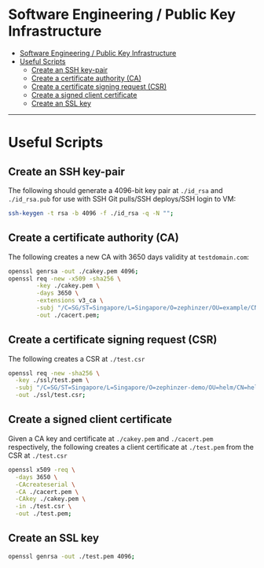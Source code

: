 # Software Engineering / Public Key Infrastructure

- [Software Engineering / Public Key Infrastructure](#software-engineering--public-key-infrastructure)
- [Useful Scripts](#useful-scripts)
  - [Create an SSH key-pair](#create-an-ssh-key-pair)
  - [Create a certificate authority (CA)](#create-a-certificate-authority-ca)
  - [Create a certificate signing request (CSR)](#create-a-certificate-signing-request-csr)
  - [Create a signed client certificate](#create-a-signed-client-certificate)
  - [Create an SSL key](#create-an-ssl-key)

- - -


# Useful Scripts

## Create an SSH key-pair

The following should generate a 4096-bit key pair at `./id_rsa` and `./id_rsa.pub` for use with SSH Git pulls/SSH deploys/SSH login to VM:

```sh
ssh-keygen -t rsa -b 4096 -f ./id_rsa -q -N "";
```

## Create a certificate authority (CA)

The following creates a new CA with 3650 days validity at `testdomain.com`:

```sh
openssl genrsa -out ./cakey.pem 4096;
openssl req -new -x509 -sha256 \
		-key ./cakey.pem \
		-days 3650 \
		-extensions v3_ca \
		-subj "/C=SG/ST=Singapore/L=Singapore/O=zephinzer/OU=example/CN=testdomain.com" \
		-out ./cacert.pem;
```

## Create a certificate signing request (CSR)

The following creates a CSR at `./test.csr`

```sh
openssl req -new -sha256 \
  -key ./ssl/test.pem \
  -subj "/C=SG/ST=Singapore/L=Singapore/O=zephinzer-demo/OU=helm/CN=helmuser" \
  -out ./ssl/test.csr;
```

## Create a signed client certificate

Given a CA key and certificate at `./cakey.pem` and `./cacert.pem` respectively, the following creates a client certificate at `./test.pem` from the CSR at `./test.csr`

```sh
openssl x509 -req \
  -days 3650 \
  -CAcreateserial \
  -CA ./cacert.pem \
  -CAkey ./cakey.pem \
  -in ./test.csr \
  -out ./test.pem;
```

## Create an SSL key

```sh
openssl genrsa -out ./test.pem 4096;
```
